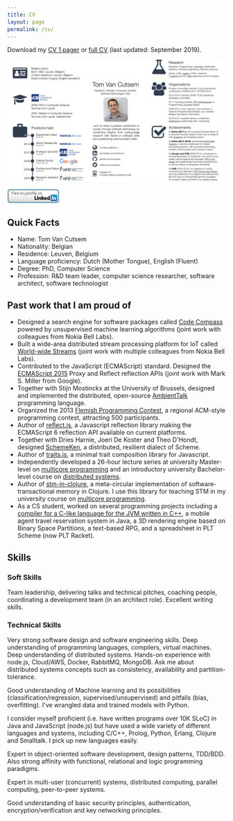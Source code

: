 ```yaml
---
title: CV
layout: page
permalink: /cv/
---
```

Download my [CV 1 pager](/assets/cv1p.pdf) or [full CV](/assets/cv.pdf) (last updated: September 2019).

<a href="/assets/cv1p.png"><img src="/assets/cv1p.png" alt="CV 1-pager" width="500px"/></a>

[![View my LinkedIn Profile](/assets/btn_viewmy_120x33.png)](http://be.linkedin.com/in/tomvc)

## Quick Facts

  * Name: Tom Van Cutsem
  * Nationality: Belgian <span title="BE" class="flag-icon flag-icon-be flag-icon-squared"></span>
  * Residence: Leuven, Belgium
  * Language proficiency: Dutch (Mother Tongue), English (Fluent)
  * Degree: PhD, Computer Science
  * Profession: R&amp;D team leader, computer science researcher, software architect, software technologist

## Past work that I am proud of

*   Designed a search engine for software packages called [Code Compass](https://www.code-compass.com/) powered by unsupervised machine learning algorithms (joint work with colleagues from Nokia Bell Labs).
*   Built a wide-area distributed stream processing platform for IoT called [World-wide Streams](https://www.worldwidestreams.io/) (joint work with multiple colleagues from Nokia Bell Labs).
*   Contributed to the JavaScript (ECMAScript) standard. Designed the [ECMAScript 2015](http://www.ecma-international.org/ecma-262/6.0/) Proxy and Reflect reflection APIs (joint work with Mark S. Miller from Google).
*   Together with Stijn Mostinckx at the University of Brussels, designed and implemented the distributed, open-source [AmbientTalk](http://soft.vub.ac.be/amop/) programming language.
*   Organized the 2013 [Flemish Programming Contest](http://www.vlaamseprogrammeerwedstrijd.be/2013/), a regional ACM-style programming contest, attracting 500 participants.
*   Author of [reflect.js](https://github.com/tvcutsem/harmony-reflect), a Javascript reflection library making the ECMAScript 6 reflection API available on current platforms.
*   Together with Dries Harnie, Joeri De Koster and Theo D'Hondt, designed [SchemeKen](https://github.com/tvcutsem/schemeken), a distributed, resilient dialect of Scheme.
*   Author of [traits.js](https://github.com/traitsjs/traits.js), a minimal trait composition library for Javascript.
*   Independently developed a 26-hour lecture series at university Master-level on [multicore programming](http://soft.vub.ac.be/~tvcutsem/multicore/) and an introductory university Bachelor-level course on [distributed systems](http://soft.vub.ac.be/~tvcutsem/distsys/).
*   Author of [stm-in-clojure](https://github.com/tvcutsem/stm-in-clojure), a meta-circular implementation of software-transactional memory in Clojure. I use this library for teaching STM in my university course on [multicore programming](http://soft.vub.ac.be/~tvcutsem/multicore/).
*   As a CS student, worked on several programming projects including a [compiler for a C-like language for the JVM written in C++](https://github.com/tvcutsem/tinyc), a mobile agent travel reservation system in Java, a 3D rendering engine based on Binary Space Partitions, a text-based RPG, and a spreadsheet in PLT Scheme (now PLT Racket).

## Skills

### Soft Skills

Team leadership, delivering talks and technical pitches, coaching people, coordinating a development team (in an architect role). Excellent writing skills.

### Technical Skills

Very strong software design and software engineering skills. Deep understanding of programming languages, compilers, virtual machines. Deep understanding of distributed systems. Hands-on experience with node.js, Cloud/AWS, Docker, RabbitMQ, MongoDB. Ask me about distributed systems concepts such as consistency, availability and partition-tolerance.

Good understanding of Machine learning and its possibilities (classification/regression, supervised/unsupervised) and pitfalls (bias, overfitting). I've wrangled data and trained models with Python.

I consider myself proficient (i.e. have written programs over 10K SLoC) in Java and JavaScript (node.js) but have used a wide variety of different languages
and systems, including C/C++, Prolog, Python, Erlang, Clojure and Smalltalk. I pick up new languages easily.

Expert in object-oriented software development, design patterns, TDD/BDD. Also strong affinity with functional, relational and logic programming paradigms.

Expert in multi-user (concurrent) systems, distributed computing, parallel computing, peer-to-peer systems.

Good understanding of basic security principles, authentication, encryption/verification and key networking principles.